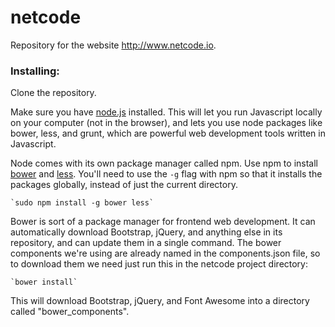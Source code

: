 netcode
=======

Repository for the website http://www.netcode.io.

### Installing:

Clone the repository.

Make sure you have [node.js](http://nodejs.org) installed. This will let you run Javascript locally on your computer (not in the browser), and lets you use node packages like bower, less, and grunt, which are powerful web development tools written in Javascript. 

Node comes with its own package manager called npm. Use npm to install [bower](http://bower.io) and [less](lesscss.org). You'll need to use the `-g` flag with npm so that it installs the packages globally, instead of just the current directory.

	`sudo npm install -g bower less`

Bower is sort of a package manager for frontend web development. It can automatically download Bootstrap, jQuery, and anything else in its repository, and can update them in a single command. The bower components we're using are already named in the components.json file, so to download them we need just run this in the netcode project directory:

	`bower install`

This will download Bootstrap, jQuery, and Font Awesome into a directory called "bower_components".
